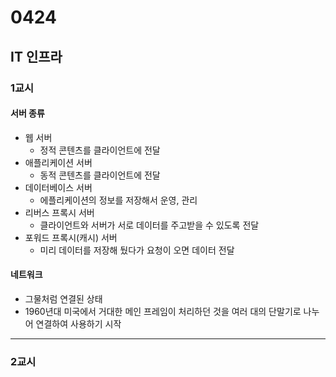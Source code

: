 # 0424

## IT 인프라

### 1교시
#### 서버 종류
- 웹 서버
    - 정적 콘텐츠를 클라이언트에 전달
- 애플리케이션 서버
    - 동적 콘텐츠를 클라이언트에 전달
- 데이터베이스 서버
    - 에플리케이션의 정보를 저장해서 운영, 관리
- 리버스 프록시 서버
    - 클라이언트와 서버가 서로 데이터를 주고받을 수 있도록 전달
- 포워드 프록시(캐시) 서버
    - 미리 데이터를 저장해 뒀다가 요청이 오면 데이터 전달

#### 네트워크
- 그물처럼 연결된 상태
- 1960년대 미국에서 거대한 메인 프레임이 처리하던 것을 여러 대의 단말기로 나누어 연결하여 사용하기 시작
---
### 2교시
